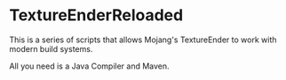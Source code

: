 # TextureEnderReloaded

This is a series of scripts that allows Mojang's TextureEnder to work with modern build systems.

All you need is a Java Compiler and Maven.
